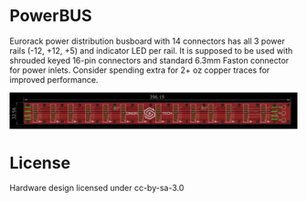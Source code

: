 # PowerBUS
Eurorack power distribution busboard with 14 connectors has all 3 power rails (-12, +12, +5) and indicator LED per rail. It is supposed to be used with shrouded keyed 16-pin connectors and standard 6.3mm Faston connector for power inlets.
Consider spending extra for 2+ oz copper traces for improved performance.

![alt text](POWERBUS.PNG "Description goes here")


# License
Hardware design licensed under cc-by-sa-3.0
